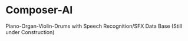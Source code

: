 # Composer-AI
Piano-Organ-Violin-Drums with Speech Recognition/SFX Data Base (Still under Construction)

